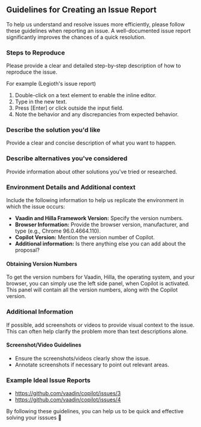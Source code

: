 ## Guidelines for Creating an Issue Report

To help us understand and resolve issues more efficiently, please follow these guidelines when reporting an issue. A well-documented issue report significantly improves the chances of a quick resolution.

### Steps to Reproduce

Please provide a clear and detailed step-by-step description of how to reproduce the issue. 

For example (Legioth's issue report)

1. Double-click on a text element to enable the inline editor.
2. Type in the new text.
3. Press [Enter] or click outside the input field.
4. Note the behavior and any discrepancies from expected behavior.

### Describe the solution you'd like

Provide a clear and concise description of what you want to happen.

### Describe alternatives you've considered

Provide information about other solutions you've tried or researched.

### Environment Details and Additional context

Include the following information to help us replicate the environment in which the issue occurs:

- **Vaadin and Hilla Framework Version:** Specify the version numbers.
- **Browser Information:** Provide the browser version, manufacturer, and type (e.g., Chrome 96.0.4664.110).
- **Copilot Version:** Mention the version number of Copilot.
- **Additional information:** Is there anything else you can add about the proposal?

#### Obtaining Version Numbers

To get the version numbers for Vaadin, Hilla, the operating system, and your browser, you can simply use the left side panel, when Copilot is activated. This panel will contain all the version numbers, along with the Copilot version.

### Additional Information

If possible, add screenshots or videos to provide visual context to the issue. This can often help clarify the problem more than text descriptions alone.

#### Screenshot/Video Guidelines

- Ensure the screenshots/videos clearly show the issue.
- Annotate screenshots if necessary to point out relevant areas.

### Example Ideal Issue Reports
- https://github.com/vaadin/copilot/issues/3
- https://github.com/vaadin/copilot/issues/4

By following these guidelines, you can help us to be quick and effective solving your isssues :bow:

